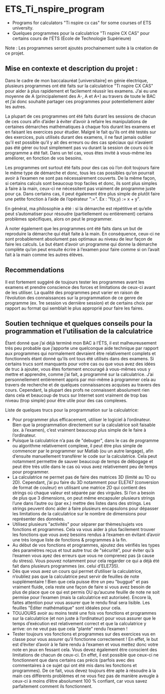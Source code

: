 # ETS_Ti_nspire_program
- Programs for calculators "Ti nspire cx cas" for some courses of ETS university.
- Quelques programmes pour la calculatrice "Ti nspire CX CAS" pour certains cours de l'ÉTS (École de Technologie Supérieure)

Note : Les programmes seront ajoutés prochainement suite à la création de ce projet.

Mise en contexte et description du projet :
-
Dans le cadre de mon baccalauréat [universitaire] en génie électrique, plusieurs programmes ont été faits sur la calculatrice "Ti nspire CX CAS" pour aider à plus rapidement et facilement réussir les examens. J’ai eu une moyenne de A (principalement des A-, A et A+) au travers de toute le BAC et j’ai donc souhaité partager ces programmes pour potentiellement aider les autres.

La plupart de ces programmes ont été faits durant les sessions de chacun de ces cours afin d’aider à éviter d’avoir à refaire les manipulations de certaines démarches mathématiques à chaque fois durant les examens et en faisant les exercices pour étudier. Malgré le fait qu’ils ont été testés sur des exercices, puis utilisés durant des examens, il ne faut jamais oublier qu’il est possible qu’il y ait des erreurs ou des cas spéciaux qui n’avaient pas été gérer ou tout simplement pas vu durant la session de cours où le programme a été fait. Dans un tel cas, vous êtes invité à vous-même les améliorer, en fonction de vos besoins.

Les programmes ont surtout été faits pour des cas où l’on doit toujours faire le même type de démarche et donc, tous les cas possibles qu’on pourrait avoir à l’examen ne sont pas nécessairement couverts. De la même façon, si certains calculs sont beaucoup trop faciles et donc, ils sont plus simples à faire à la main, ceux-ci ne nécessitent pas vraiment de programme juste pour ça. Dans certains cas, il peut également être plus simple de plutôt faire une petite fonction à l’aide de l’opérateur ":=". Ex : "f(x,y) := x + y".

En général, ma philosophie a été : si la démarche est répétitive et qu’elle peut s’automatiser pour résoudre (partiellement ou entièrement) certains problèmes spécifiques, alors on peut le programmer.

À noter également que les programmes ont été faits dans un but de reproduire la démarche qui était faite à la main. En conséquence, ceux-ci ne sont probablement absolument pas optimaux au niveau de leur façon de faire les calculs. Le but étant d’avoir un programme qui donne la démarche complète qu’on peut ensuite écrire à l’examen pour faire comme si on l’avait fait à la main comme les autres élèves.


Recommendations
-
Il est fortement suggéré de toujours tester les programmes avant les examens et prendre conscience des forces et limitations de ceux-ci avant de les utiliser. La qualité des programmes peut varier en raison de l’évolution des connaissances sur la programmation de ce genre de programme (ex. 1re session vs dernière session) et de certains choix par rapport au format qui semblait le plus approprié pour faire les faires.

Soutien technique et quelques conseils pour la programmation et l’utilisation de la calculatrice  
-
Étant donné que j’ai déjà terminé mon BAC à l’ÉTS, il est malheureusement très peu probable que j’apporte une quelconque aide technique par rapport aux programmes qui normalement devraient être relativement complets et fonctionnels étant donné qu’ils ont tous été utilisés dans des examens. Si certains trucs sont manquants pour votre cas ou que vous avez des idées de truc à ajouter, vous êtes fortement encouragé à vous-mêmes vous y mettre et apprendre, comme j’ai fait, a programmé sur la calculatrice. J’ai personnellement entièrement appris par moi-même à programmer cela au travers de recherche et de quelques connaissances acquises au travers des cours. Cependant, la plupart des profs ne connaissent absolument rien dans cela et beaucoup de trucs sur Internet sont vraiment de trop bas niveau (trop simple) pour être utile pour des cas complexes.

Liste de quelques trucs pour la programmation sur la calculatrice:
  - Pour programmer plus efficacement, utiliser le logiciel à l’ordinateur. Bien que la programmation directement sur la calculatrice soit faisable (ex. à l’examen), c’est vraiment beaucoup plus simple de le faire à l’ordinateur.
  - Puisque la calculatrice n’a pas de "debuger", dans le cas de programme ou algorithme relativement complexe, il peut être plus simple de commencer par le programmer sur Matlab (ou un autre langage), afin d’ensuite manuellement transférer le code sur la calculatrice. Cela peut notamment permettre de sauver beaucoup de temps de débogage et peut être très utile dans le cas où vous avez relativement peu de temps pour programmer.
  - La calculatrice ne permet pas de faire des matrices 3D (limité au 1D ou 2D). Cependant, j’ai pu faire du 3D notamment pour ELE747 (conversion de format de couleur) en utilisant une matrice 2D qui contient des strings où chaque valeur est séparée par des virgules. Si l’on a besoin de plus que 3 dimensions, on peut même encapsuler plusieurs strings l’une dans l’autre ou (par ex.) mettre des listes dans des strings. Les strings peuvent donc aider à faire plusieurs encapsulons pour dépasser les limitations de la calculatrice sur le nombre de dimensions pour représenter des données.
  - Utilisez plusieurs "activités" pour séparer par thèmes/sujets vos fonctions et programmes. Cela va vous aider à plus facilement trouver les fonctions que vous avez besoins rendus à l’examen en évitant d’avoir une très longue liste de fonctions & programmes à la fin.
  - Au début de vos fonctions et programmes, ajoutez des vérifiés les types des paramètres reçus et tout autre truc de "sécurité", pour éviter qu’à l’examen vous ayez des erreurs que vous ne comprenez pas (à cause du stress). Vous pouvez notamment pour cela regarder ce qui a déjà été fait dans plusieurs programmes (ex. celui d’ELE735).
  - Dès que vous avez un cours qui permet d’utiliser la calculatrice, n’oubliez pas que la calculatrice peut servir de feuilles de note supplémentaire ! Bien que cela puisse être un peu "buggué" et pas vraiment fluide, cela reste une façon de faire si vous avez besoin de plus de place que ce qui est permis OU qu’aucune feuille de note ne soit permise pour l’examen (mais la calculatrice est autorisée). Encore là, faites attention pour vous assurer que le rendu final sera lisible. Les feuilles "Éditer mathématique" sont idéales pour cela.
  - TOUJOURS avoir au moins testé une fois vos fonctions et programmes sur la calculatrice (et non juste à l’ordinateur) pour vous assurer que le temps d’exécution est relativement correct et que la calculatrice y arrive: on ne veut pas que cela "plante" rendu l’examen !
  - Tester toujours vos fonctions et programmes sur des exercices vus en classe pour vous assurer qu’il fonctionne correctement ! En effet, le but est d’éviter d’avoir à le faire rendu à l’examen et vous mettez donc votre note en jeux en fessant cela. Vous devez également être conscient des limitations de chacun de ceux-ci. En effet, il est possible que ceux-ci ne fonctionnent que dans certains cas précis (parfois avec des commentaires à ce sujet qui ont été mis dans les fonctions et programmes). De ce fait, vous devez toujours être apte à résoudre à la main ces différents problèmes et ne vous fiez pas de manière aveugle à ceux-ci à moins d’être absolument 100 % confiant, car vous savez parfaitement comment ils fonctionnent.
  
